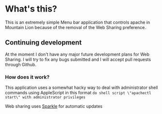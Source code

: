 # What's this?

This is an extremely simple Menu bar application that controls apache in Mountain Lion because of the removal of the Web Sharing preference.

## Continuing development

At the moment I don't have any major future development plans for Web Sharing. I will try to fix any bugs submitted and I will accept pull requests through Github.

### How does it work?

This application uses a somewhat hacky way to deal with administrator shell commands using AppleScript in this format `do shell script \"apachectl start\" with administrator privileges`

Web sharing uses [Sparkle](https://github.com/andymatuschak/Sparkle) for automatic updates
